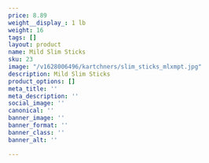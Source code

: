 ```yaml
---
price: 8.89
weight__display_: 1 lb
weight: 16
tags: []
layout: product
name: Mild Slim Sticks
sku: 23
image: "/v1628006496/kartchners/slim_sticks_mlxmpt.jpg"
description: Mild Slim Sticks
product_options: []
meta_title: ''
meta_description: ''
social_image: ''
canonical: ''
banner_image: ''
banner_format: ''
banner_class: ''
banner_alt: ''

---
```


